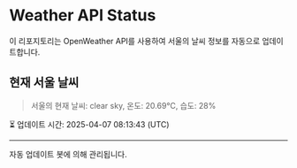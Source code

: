 
# Weather API Status

이 리포지토리는 OpenWeather API를 사용하여 서울의 날씨 정보를 자동으로 업데이트합니다.

## 현재 서울 날씨
> 서울의 현재 날씨: clear sky, 온도: 20.69°C, 습도: 28%

⏳ 업데이트 시간: 2025-04-07 08:13:43 (UTC)

---
자동 업데이트 봇에 의해 관리됩니다.
